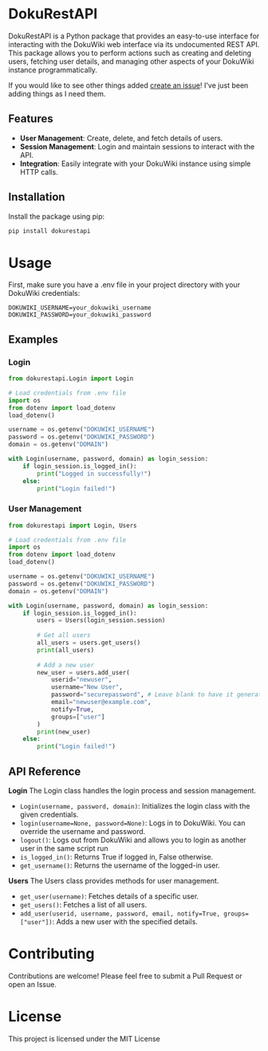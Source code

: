 # DokuRestAPI

DokuRestAPI is a Python package that provides an easy-to-use interface for interacting with the DokuWiki web interface via its undocumented REST API. This package allows you to perform actions such as creating and deleting users, fetching user details, and managing other aspects of your DokuWiki instance programmatically.

If you would like to see other things added [create an issue](https://github.com/krowvin/dokurestapi/issues)! I've just been adding things as I need them.

## Features

- **User Management**: Create, delete, and fetch details of users.
- **Session Management**: Login and maintain sessions to interact with the API.
- **Integration**: Easily integrate with your DokuWiki instance using simple HTTP calls.

## Installation

Install the package using pip:

```sh
pip install dokurestapi
```

# Usage
First, make sure you have a .env file in your project directory with your DokuWiki credentials:
```env
DOKUWIKI_USERNAME=your_dokuwiki_username
DOKUWIKI_PASSWORD=your_dokuwiki_password
```

## Examples

### Login
```python
from dokurestapi.Login import Login

# Load credentials from .env file
import os
from dotenv import load_dotenv
load_dotenv()

username = os.getenv("DOKUWIKI_USERNAME")
password = os.getenv("DOKUWIKI_PASSWORD")
domain = os.getenv("DOMAIN")

with Login(username, password, domain) as login_session:
    if login_session.is_logged_in():
        print("Logged in successfully!")
    else:
        print("Login failed!")

```
### User Management
```python
from dokurestapi import Login, Users

# Load credentials from .env file
import os
from dotenv import load_dotenv
load_dotenv()

username = os.getenv("DOKUWIKI_USERNAME")
password = os.getenv("DOKUWIKI_PASSWORD")
domain = os.getenv("DOMAIN")

with Login(username, password, domain) as login_session:
    if login_session.is_logged_in():
        users = Users(login_session.session)
        
        # Get all users
        all_users = users.get_users()
        print(all_users)
        
        # Add a new user
        new_user = users.add_user(
            userid="newuser",
            username="New User",
            password="securepassword", # Leave blank to have it generate one!
            email="newuser@example.com",
            notify=True,
            groups=["user"]
        )
        print(new_user)
    else:
        print("Login failed!")
```

## API Reference
**Login**
The Login class handles the login process and session management.

* `Login(username, password, domain)`: Initializes the login class with the given credentials.
* `login(username=None, password=None)`: Logs in to DokuWiki. You can override the username and password.
* `logout()`: Logs out from DokuWiki and allows you to login as another user in the same script run
* `is_logged_in()`: Returns True if logged in, False otherwise.
* `get_username()`: Returns the username of the logged-in user.

**Users**
The Users class provides methods for user management.

* `get_user(username)`: Fetches details of a specific user.
* `get_users()`: Fetches a list of all users.
* `add_user(userid, username, password, email, notify=True, groups=["user"])`: Adds a new user with the specified details.

# Contributing
Contributions are welcome! Please feel free to submit a Pull Request or open an Issue.

# License
This project is licensed under the MIT License